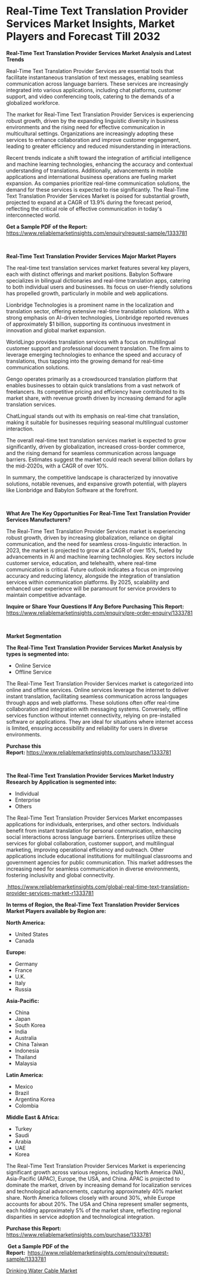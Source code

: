<p><h1>Real-Time Text Translation Provider Services Market Insights, Market Players and Forecast Till 2032</h1></p><p><strong>Real-Time Text Translation Provider Services Market Analysis and Latest Trends</strong></p>
<p><p>Real-Time Text Translation Provider Services are essential tools that facilitate instantaneous translation of text messages, enabling seamless communication across language barriers. These services are increasingly integrated into various applications, including chat platforms, customer support, and video conferencing tools, catering to the demands of a globalized workforce. </p><p>The market for Real-Time Text Translation Provider Services is experiencing robust growth, driven by the expanding linguistic diversity in business environments and the rising need for effective communication in multicultural settings. Organizations are increasingly adopting these services to enhance collaboration and improve customer engagement, leading to greater efficiency and reduced misunderstanding in interactions.</p><p>Recent trends indicate a shift toward the integration of artificial intelligence and machine learning technologies, enhancing the accuracy and contextual understanding of translations. Additionally, advancements in mobile applications and international business operations are fueling market expansion. As companies prioritize real-time communication solutions, the demand for these services is expected to rise significantly. The Real-Time Text Translation Provider Services Market is poised for substantial growth, projected to expand at a CAGR of 13.9% during the forecast period, reflecting the critical role of effective communication in today's interconnected world.</p></p>
<p><strong>Get a Sample PDF of the Report:&nbsp;</strong> <a href="https://www.reliablemarketinsights.com/enquiry/request-sample/1333781?utm_campaign=3164&utm_medium=2&utm_source=Github&utm_content=ia&utm_term=24032025&utm_id=real-time-text-translation-provider-services">https://www.reliablemarketinsights.com/enquiry/request-sample/1333781</a></p>
<p>&nbsp;</p>
<p><strong>Real-Time Text Translation Provider Services Major Market Players</strong></p>
<p><p>The real-time text translation services market features several key players, each with distinct offerings and market positions. Babylon Software specializes in bilingual dictionaries and real-time translation apps, catering to both individual users and businesses. Its focus on user-friendly solutions has propelled growth, particularly in mobile and web applications.</p><p>Lionbridge Technologies is a prominent name in the localization and translation sector, offering extensive real-time translation solutions. With a strong emphasis on AI-driven technologies, Lionbridge reported revenues of approximately $1 billion, supporting its continuous investment in innovation and global market expansion.</p><p>WorldLingo provides translation services with a focus on multilingual customer support and professional document translation. The firm aims to leverage emerging technologies to enhance the speed and accuracy of translations, thus tapping into the growing demand for real-time communication solutions.</p><p>Gengo operates primarily as a crowdsourced translation platform that enables businesses to obtain quick translations from a vast network of freelancers. Its competitive pricing and efficiency have contributed to its market share, with revenue growth driven by increasing demand for agile translation services.</p><p>ChatLingual stands out with its emphasis on real-time chat translation, making it suitable for businesses requiring seasonal multilingual customer interaction. </p><p>The overall real-time text translation services market is expected to grow significantly, driven by globalization, increased cross-border commerce, and the rising demand for seamless communication across language barriers. Estimates suggest the market could reach several billion dollars by the mid-2020s, with a CAGR of over 10%.</p><p>In summary, the competitive landscape is characterized by innovative solutions, notable revenues, and expansive growth potential, with players like Lionbridge and Babylon Software at the forefront.</p></p>
<p>&nbsp;</p>
<p><strong>What Are The Key Opportunities For Real-Time Text Translation Provider Services Manufacturers?</strong></p>
<p><p>The Real-Time Text Translation Provider Services market is experiencing robust growth, driven by increasing globalization, reliance on digital communication, and the need for seamless cross-linguistic interaction. In 2023, the market is projected to grow at a CAGR of over 15%, fueled by advancements in AI and machine learning technologies. Key sectors include customer service, education, and telehealth, where real-time communication is critical. Future outlook indicates a focus on improving accuracy and reducing latency, alongside the integration of translation services within communication platforms. By 2025, scalability and enhanced user experience will be paramount for service providers to maintain competitive advantage.</p></p>
<p><strong>Inquire or Share Your Questions If Any Before Purchasing This Report:</strong> <a href="https://www.reliablemarketinsights.com/enquiry/pre-order-enquiry/1333781?utm_campaign=3164&utm_medium=2&utm_source=Github&utm_content=ia&utm_term=24032025&utm_id=real-time-text-translation-provider-services">https://www.reliablemarketinsights.com/enquiry/pre-order-enquiry/1333781</a></p>
<p>&nbsp;</p>
<p><strong>Market Segmentation</strong></p>
<p><strong>The Real-Time Text Translation Provider Services Market Analysis by types is segmented into:</strong></p>
<p><ul><li>Online Service</li><li>Offline Service</li></ul></p>
<p><p>The Real-Time Text Translation Provider Services market is categorized into online and offline services. Online services leverage the internet to deliver instant translation, facilitating seamless communication across languages through apps and web platforms. These solutions often offer real-time collaboration and integration with messaging systems. Conversely, offline services function without internet connectivity, relying on pre-installed software or applications. They are ideal for situations where internet access is limited, ensuring accessibility and reliability for users in diverse environments.</p></p>
<p><strong>Purchase this Report:&nbsp;</strong><a href="https://www.reliablemarketinsights.com/purchase/1333781?utm_campaign=3164&utm_medium=2&utm_source=Github&utm_content=ia&utm_term=24032025&utm_id=real-time-text-translation-provider-services">https://www.reliablemarketinsights.com/purchase/1333781</a></p>
<p>&nbsp;</p>
<p><strong>The Real-Time Text Translation Provider Services Market Industry Research by Application is segmented into:</strong></p>
<p><ul><li>Individual</li><li>Enterprise</li><li>Others</li></ul></p>
<p><p>The Real-Time Text Translation Provider Services Market encompasses applications for individuals, enterprises, and other sectors. Individuals benefit from instant translation for personal communication, enhancing social interactions across language barriers. Enterprises utilize these services for global collaboration, customer support, and multilingual marketing, improving operational efficiency and outreach. Other applications include educational institutions for multilingual classrooms and government agencies for public communication. This market addresses the increasing need for seamless communication in diverse environments, fostering inclusivity and global connectivity.</p></p>
<p><a href="https://www.reliablemarketinsights.com/global-real-time-text-translation-provider-services-market-r1333781?utm_campaign=3164&utm_medium=2&utm_source=Github&utm_content=ia&utm_term=24032025&utm_id=real-time-text-translation-provider-services">&nbsp;https://www.reliablemarketinsights.com/global-real-time-text-translation-provider-services-market-r1333781</a></p>
<p><strong>In terms of Region, the Real-Time Text Translation Provider Services Market Players available by Region are:</strong></p>
<p>
    <p> <strong> North America: </strong>
        <ul>
            <li>United States</li>
            <li>Canada</li>
        </ul>
        </p> 
    <p> <strong> Europe: </strong>
        <ul>
            <li>Germany</li>
            <li>France</li>
            <li>U.K.</li>
            <li>Italy</li>
            <li>Russia</li>
        </ul>
        </p> 
    <p> <strong> Asia-Pacific: </strong>
        <ul>
            <li>China</li>
            <li>Japan</li>
            <li>South Korea</li>
            <li>India</li>
            <li>Australia</li>
            <li>China Taiwan</li>
            <li>Indonesia</li>
            <li>Thailand</li>
            <li>Malaysia</li>
        </ul>
        </p> 
    <p> <strong> Latin America: </strong>
        <ul>
            <li>Mexico</li>
            <li>Brazil</li>
            <li>Argentina Korea</li>
            <li>Colombia</li>
        </ul>
        </p> 
    <p> <strong> Middle East & Africa: </strong>
        <ul>
            <li>Turkey</li>
            <li>Saudi</li>
            <li>Arabia</li>
            <li>UAE</li>
            <li>Korea</li>
        </ul>
    </p>
    </p>
<p><p>The Real-Time Text Translation Provider Services Market is experiencing significant growth across various regions, including North America (NA), Asia-Pacific (APAC), Europe, the USA, and China. APAC is projected to dominate the market, driven by increasing demand for localization services and technological advancements, capturing approximately 40% market share. North America follows closely with around 30%, while Europe accounts for about 20%. The USA and China represent smaller segments, each holding approximately 5% of the market share, reflecting regional disparities in service adoption and technological integration.</p></p>
<p><strong>Purchase this Report: </strong><a href="https://www.reliablemarketinsights.com/purchase/1333781?utm_campaign=3164&utm_medium=2&utm_source=Github&utm_content=ia&utm_term=24032025&utm_id=real-time-text-translation-provider-services">https://www.reliablemarketinsights.com/purchase/1333781</a></p>
<p>&nbsp;<strong>Get a Sample PDF of the Report:&nbsp;&nbsp;</strong><a href="https://www.reliablemarketinsights.com/enquiry/request-sample/1333781?utm_campaign=3164&utm_medium=2&utm_source=Github&utm_content=ia&utm_term=24032025&utm_id=real-time-text-translation-provider-services">https://www.reliablemarketinsights.com/enquiry/request-sample/1333781</a></p>
<p><strong></strong></p>
<p><p><a href="https://github.com/muhjanaidu/Market-Research-Report-List-1/blob/main/drinking-water-cable-market.md?utm_campaign=3164&utm_medium=2&utm_source=Github&utm_content=ia&utm_term=24032025&utm_id=real-time-text-translation-provider-services">Drinking Water Cable Market</a></p></p>